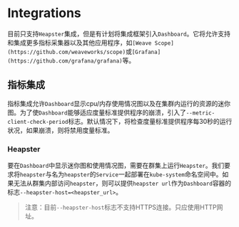 # Integrations

目前只支持`Heapster`集成，但是有计划将集成框架引入`Dashboard`。它将允许支持和集成更多指标采集器以及其他应用程序，如`[Weave Scope](https://github.com/weaveworks/scope)`或`[Grafana](https://github.com/grafana/grafana)`等。

## 指标集成

指标集成允许`Dashboard`显示cpu/内存使用情况图以及在集群内运行的资源的迷你图。为了使`Dashboard`能够适应度量标准提供程序的崩溃，引入了`--metric-client-check-period`标志。默认情况下，将检查度量标准提供程序每30秒的运行状况，如果崩溃，则将禁用度量标准。

### Heapster

要在`Dashboard`中显示迷你图和使用情况图，需要在群集上运行`Heapster`。我们要求将`heapster`与名为`heapster`的`Service`一起部署在`kube-system`命名空间中。如果无法从群集内部访问`heapster`，则可以提供`heapster url`作为`Dashboard`容器的标志`--heapster-host=<heapster_url>`。

> 注意：目前`--heapster-host`标志不支持HTTPS连接。只应使用HTTP网址。
